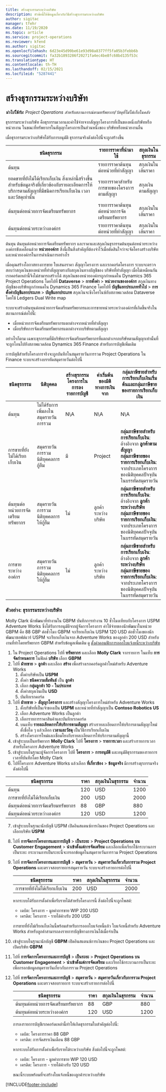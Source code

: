 ```yaml
---
title: สร้างธุรกรรมระหว่างบริษัท
description: หัวข้อนี้ให้ข้อมูลเกี่ยวกับวิธีสร้างธุรกรรมระหว่างบริษัท
author: sigitac
manager: tfehr
ms.date: 11/19/2020
ms.topic: article
ms.service: project-operations
ms.reviewer: kfend
ms.author: sigitac
ms.openlocfilehash: 6d23e45d99be61e93d98a8377ff5fa05b3febb6b
ms.sourcegitcommit: fa32b1893286f20271fa4ec4be8fc68bd135f53c
ms.translationtype: HT
ms.contentlocale: th-TH
ms.lasthandoff: 02/15/2021
ms.locfileid: "5287441"
---
```

# <a name="create-intercompany-transactions"></a>สร้างธุรกรรมระหว่างบริษัท

_**นำไปใช้กับ:** Project Operations สำหรับสถานการณ์ตามทรัพยากร/วัสดุที่ไม่ได้เก็บในคลัง_

ธุรกรรมระหว่างบริษัท คือธุรกรรมเวลาและค่าใช้จ่ายจากสัญญาโครงการที่เป็นของหนึ่งบริษัทหรือหน่วยงาน ในขณะที่ทรัพยากรในสัญญาโครงการเป็นส่วนหนึ่งของ บริษัทหรือหน่วยงานอื่น

เมื่อธุรกรรมระหว่างบริษัทได้รับการอนุมัติ ธุรกรรมจริงดังต่อไปนี้จะถูกสร้างขึ้น

| **ชนิดธุรกรรม** | **รายการราคาที่นำมาใช้** | **สกุลเงินในธุรกรรม** |
| --- | --- | --- |
| ต้นทุน | รายการราคาต้นทุนต่อหน่วยที่ทำสัญญา | สกุลเงินในเส้นราคา |
| ยอดขายที่ยังไม่ได้เรียกเก็บเงิน สิ่งเหล่านี้สร้างขึ้นสำหรับข้อมูลจริงที่เกี่ยวข้องกับรายละเอียดการให้บริการตามสัญญาที่มีชนิดการเรียกเก็บเงิน เวลา และวัสดุเท่านั้น | รายการราคาสำหรับการขายของโครงการตามสัญญา | สกุลเงินตามสัญญา |
| ต้นทุนต่อหน่วยการจัดเตรียมทรัพยากร | รายการราคาต้นทุนต่อหน่วยการจัดเตรียมทรัพยากร | สกุลเงินในเส้นราคา |
| ต้นทุนต่อหน่วยระหว่างองค์กร | รายการราคาต้นทุนต่อหน่วยที่ทำสัญญา | สกุลเงินในเส้นราคา |

ต้นทุน ต้นทุนต่อหน่วยการจัดเตรียมทรัพยากร และราคาและสกุลเงินธุรกรรมต้นทุนต่อหน่วยระหว่างองค์กรขับเคลื่อนด้วย **หน่วยองค์กร** สิ่งนี้เป็นสิ่งสำคัญที่ต้องจำไว้เมื่อตัดสินใจว่าจะจัดโครงสร้างบริษัทและหน่วยองค์กรในการดำเนินการอย่างไร

เมื่อคุณสร้างโอกาสทางการขาย ใบเสนอราคา สัญญาโครงการ และเรกคอร์ดโครงการ ระบบจะตรวจสอบว่าสกุลเงินของหน่วยที่ทำสัญญาตรงกับสกุลเงินทางบัญชีของ บริษัทที่ทำสัญญา เมื่อไม่เหมือนกัน เรกคอร์ดเหล่านี้จึงไม่สามารถสร้างได้ สกุลเงินของหน่วยองค์กรถูกกำหนดใน Dynamics 365 Project Operations โดยไปที่ **Dataverse** > **การตั้งค่า** > **หน่วยงานขององค์กร** สกุลเงินทางบัญชีของบริษัทถูกกำหนดใน Dynamics 365 Finance โดยไปที่ **บัญชีแยกประเภททั่วไป** > **การตั้งค่าบัญชีแยกประเภท** > **บัญชีแยกประเภท** สกุลเงินจะซิงโครไนซ์กับสภาพแวดล้อม Dataverse โดยใช้ Ledgers Dual Write map

ระบบจะสร้างต้นทุนต่อหน่วยการจัดเตรียมทรัพยากรและการขายหน่วยระหว่างองค์กรที่เกิดขึ้นจริงในสถานการณ์ต่อไปนี้:

  - เมื่อหน่วยการจัดเตรียมทรัพยากรแตกต่างจากหน่วยที่ทำสัญญา
  - เมื่อบริษัทการจัดเตรียมทรัพยากรแตกต่างจากบริษัทตามสัญญา

อย่างไรก็ตาม เฉพาะธุรกรรมที่มีบริษัทการจัดเตรียมทรัพยากรที่แตกต่างจากบริษัทตามสัญญาเท่านั้นที่จะถูกโอนไปยังสภาพแวดล้อม Dynamics 365 Finance สำหรับการบัญชีเพิ่มเติม

การบัญชีสำหรับโครงการจริงจะถูกบันทึกในสมุดรายวันการรวม Project Operations ใน Finance ระบบจะสร้างบรรทัดสมุดรายวันต่อไปนี้

| **ชนิดธุรกรรม** | **นิติบุคคล** | **สร้างธุรกรรมโครงการในการลงรายการบัญชี** | **ค่าเริ่มต้นของมิติทางการเงินจาก** | **กลุ่มภาษีขายสำหรับการเรียกเก็บเงินเริ่มต้นและกลุ่มภาษีขายของรายการเรียกเก็บเงิน** |
| --- | --- | --- | --- | --- |
| ต้นทุน | ไม่ได้รับการเพิ่มลงในสมุดรายวันการรวม | N\A | N\A | N\A |
| การขายที่ยังไม่ได้เรียกเก็บเงิน | สมุดรายวันการรวมนิติบุคคลการกู้ยืม | มี | Project | **กลุ่มภาษีขายสำหรับการเรียกเก็บเงิน**: อ้างอิงจาก **ลูกค้าตามสัญญา** <br/> **กลุ่มภาษีขายของรายการเรียกเก็บเงิน**: จากประเภทโครงการของนิติบุคคลปัจจุบันในบรรทัดสมุดรายวัน |
| ต้นทุนต่อหน่วยการจัดเตรียมทรัพยากร | สมุดรายวันการรวมนิติบุคคลการให้กู้ยืม | ไม่ | ลูกค้าระหว่างบริษัท | **กลุ่มภาษีขายสำหรับการเรียกเก็บเงิน**: อ้างอิงจาก **ลูกค้าระหว่างบริษัท** <br/> **กลุ่มภาษีขายของรายการเรียกเก็บเงิน**: จากประเภทโครงการของนิติบุคคลปัจจุบันในบรรทัดสมุดรายวัน |
| การขายระหว่างองค์กร | สมุดรายวันการรวมนิติบุคคลการให้กู้ยืม | ไม่ | ลูกค้าระหว่างบริษัท | **กลุ่มภาษีขายสำหรับการเรียกเก็บเงิน**: อ้างอิงจาก **ลูกค้าระหว่างบริษัท** <br/> **กลุ่มภาษีขายของรายการเรียกเก็บเงิน**: จากประเภทโครงการของนิติบุคคลปัจจุบันในบรรทัดสมุดรายวัน |

### <a name="example-intercompany-transactions"></a>ตัวอย่าง: ธุรกรรมระหว่างบริษัท

Molly Clark นักพัฒนาที่ทำงานใน GBPM บันทึกการทำงาน 10 ชั่วโมงเทียบกับโครงการ USPM Adventure Works ซึ่งได้รับการอนุมัติจากผู้จัดการโครงการ ค่าใช้จ่ายของนักพัฒนาในหน่วย GBPM คือ 88 GBP ต่อชั่วโมง GBPM จะเรียกเก็บเงิน USPM 120 USD ต่อชั่วโมงของนักพัฒนาซอฟต์แวร์ USPM จะเรียกเก็บเงินจาก Adventure Works ของลูกค้า 200 USD สำหรับงานที่ทำโดยทรัพยากร GBPM สำหรับข้อมูลเพิ่มเติม ดู [ตั้งค่าคอนฟิกการออกใบแจ้งหนี้ระหว่างบริษัท](configure-intercompany-invoicing.md)

1. ใน Project Operations ไปที่ **ทรัพยากร** และเลือก **Molly Clark** จากรายการ ในแท็บ **การจัดกำหนดการ** ในฟิลด์ **บริษัท** เลือก **GBPM**
2. ไปที่ **ฝ่ายขาย** > **ลูกค้า** และเลือก **สร้าง** เพื่อสร้างเรกคอร์ดลูกค้าใหม่สำหรับ Adventure Works
    1. ตั้งค่าบริษัทเป็น **USPM**
    2. ตั้งค่า **ชนิดความสัมพันธ์** เป็น **ลูกค้า**
    3. เลือก **กลุ่มลูกค้า 10 - ในประเทศ**
    4. ตั้งค่าสกุลเงินเป็น **USD**
    5. บันทึกเรกคอร์ด
3. ไปที่ **ฝ่ายขาย** > **สัญญาโครงการ** และสร้างสัญญาโครงการใหม่สำหรับ Adventure Works
    1. ตั้งบริษัทที่เป็นเจ้าของเป็น **USPM** และหน่วยที่ทำสัญญาเป็น **Contoso Robotics US**
    2. เลือก Adventure Works เป็นลูกค้า
    3. เลือกรายการราคาสินค้าและบันทึกเรกคอร์ด
    4. บนแท็บ **รายละเอียดการให้บริการตามสัญญา** สร้างรายละเอียดการให้บริการตามสัญญาใหม่ ตั้งชื่อใด ๆ แล้วเลือก **เวลาและวัสดุ** เป็นวิธีการเรียกเก็บเงิน
    5. สร้างโครงการใหม่และเชื่อมโยงกับรายละเอียดการให้บริการตามสัญญานี้
4. เข้าสู่ระบบเป็นทรัพยากร **Molly Clark** ไปที่ **โครงการ** > **รายการเวลา** และสร้างรายการเวลาสำหรับโครงการ Adventure Works
5. เข้าสู่ระบบในฐานะผู้จัดการโครงการ ไปที่ **โครงการ** > **การอนุมัติ** และอนุมัติธุรกรรมของรายการเวลาที่บันทึกโดย Molly Clark
6. ไปที่โครงการ Adventure Works แล้วเลือก **ที่เกี่ยวข้อง** > **ข้อมูลจริง** มีการสร้างธุรกรรมจริงดังต่อไปนี้

| **ชนิดธุรกรรม** | **ราคา** | **สกุลเงินในธุรกรรม** | **จำนวน** |
| --- | --- | --- | --- |
| ต้นทุน | 120 | USD | 1200 |
| การขายที่ยังไม่ได้เรียกเก็บเงิน | 200 | USD | 2000 |
| ต้นทุนต่อหน่วยการจัดเตรียมทรัพยากร | 88 | GBP | 880 |
| ต้นทุนต่อหน่วยระหว่างองค์กร | 120 | USD | 1200 |

7. เข้าสู่ระบบในฐานะนักบัญชี USPM เปิดอินสแตนซ์การเงินของ Project Operations และเลือกบริษัท **USPM** 
8. ไปที่ **การจัดการโครงการและการบัญชี** > **เป็นระยะ** > **Project Operations บน Customer Engagement** > **นำเข้าตั้งแต่การจัดเตรียม** และเลือกเพื่อเรียกใช้กระบวนการเป็นระยะ กระบวนการเป็นระยะนี้จะกรอกข้อมูลในสมุดรายวันการรวม Project Operations
9. ไปที่ **การจัดการโครงการและการบัญชี** > **สมุดรายวัน** > **สมุดรายวันเกี่ยวกับการรวม Project Operations** และตรวจสอบรายการสมุดรายวัน ระบบจะสร้างรายการต่อไปนี้

    | **ชนิดธุรกรรม** | **ราคา** | **สกุลเงินในธุรกรรม** | **จำนวน** |
    | --- | --- | --- | --- |
    | การขายที่ยังไม่ได้เรียกเก็บเงิน | 200 | USD | 2000 |

    หากระบบได้รับการตั้งค่าเพื่อรับรายได้สำหรับโครงการนี้ สิ่งต่อไปนี้จะถูกโพสต์:

    - เดบิต: โครงการ - มูลค่าการขาย WIP 200 USD
    - เครดิต: โครงการ - รายได้ค้างรับ 200 USD

    การขายที่ยังไม่เรียกเก็บเงินนี้พร้อมสำหรับการออกใบแจ้งหนี้แล้ว ใบแจ้งหนี้สำหรับ Adventure Works สำหรับลูกค้าสามารถลงรายการบัญชีทางการเงินได้เมื่อจำเป็น

10. เข้าสู่ระบบในฐานะนักบัญชี **GBPM** เปิดอินสแตนซ์การเงินของ Project Operations และเปิดบริษัท **GBPM** 
11. ไปที่ **การจัดการโครงการและการบัญชี** > **เป็นระยะ** > **Project Operations บน Customer Engagement** > **นำเข้าตั้งแต่การจัดเตรียม** และเรียกใช้กระบวนการเป็นระยะเพื่อกรอกข้อมูลสมุดรายวันเกี่ยวกับการรวม Project Operations
12. ไปที่ **การจัดการโครงการและการบัญชี** > **สมุดรายวัน** > **สมุดรายวันเกี่ยวกับการรวม Project Operations** และตรวจสอบรายการ ระบบจะสร้างรายการต่อไปนี้

    | **ชนิดธุรกรรม** | **ราคา** | **สกุลเงินในธุรกรรม** | **จำนวน** |
    | --- | --- | --- | --- |
    | ต้นทุนต่อหน่วยการจัดเตรียมทรัพยากร | 88 | GBP | 880 |
    | ต้นทุนต่อหน่วยระหว่างองค์กร | 120 | USD | 1200 |

    การลงรายการบัญชีเรกคอร์ดเหล่านี้ทำให้เกิดธุรกรรมใบสำคัญต่อไปนี้:

    - เดบิต: โครงการราคา 88 GBP
    - เครดิต: การจัดสรรเงินเดือน 88 GBP

    หากระบบได้รับการตั้งค่าเพื่อรับรายได้ระหว่างบริษัท สิ่งต่อไปนี้จะถูกโพสต์:

    - เดบิต: โครงการ - มูลค่าการขาย WIP 120 USD
    - เครดิต: โครงการ - รายได้ค้างรับ 120 USD

    ขณะนี้ระบบพร้อมที่จะสร้างใบแจ้งหนี้ของลูกค้าระหว่างบริษัท


[!INCLUDE[footer-include](../includes/footer-banner.md)]